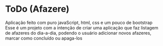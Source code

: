 # ToDo (Afazere)
Aplicação feito com puro javaScript, html, css e um pouco de bootstrap <br>
Esse é um projeto com a intenção de criar uma aplicação que faz listagem de afazeres do dia-a-dia, podendo o usuário adicionar novos afazeres, marcar como concluído ou apaga-los
